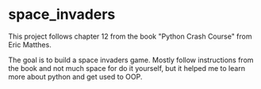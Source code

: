 # space_invaders
This project follows chapter 12 from the book "Python Crash Course" from Eric Matthes.

The goal is to build a space invaders game.
Mostly follow instructions from the book and not much space for do it yourself, but it helped me to learn more about python and get used to OOP.
